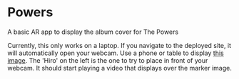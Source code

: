 # Powers
A basic AR app to display the album cover for The Powers

Currently, this only works on a laptop. If you navigate to the deployed site, it will automatically open your webcam. 
Use a phone or table to display [this image](https://1.bp.blogspot.com/-RDK67lTEU_4/XPYhQuoEj8I/AAAAAAAAEYU/EIQITCvR8lQdHTHXgZ8q1dVCgK40BTYfQCLcBGAs/s1600/Screenshot%2B2019-06-03%2Bat%2B17.25.39.png
). The 'Hiro' on the left is the one to try to place in front of your webcam. It should start playing a video that displays over the marker image.
